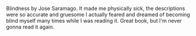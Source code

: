  Blindness by Jose Saramago. It made me physically sick, the descriptions were so accurate and gruesome I actually feared and dreamed of becoming blind myself many times while I was reading it. Great book, but I'm never gonna read it again. 